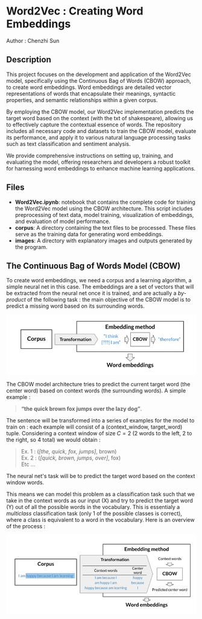 # Word2Vec : Creating Word Embeddings
Author : Chenzhi Sun

## Description

This project focuses on the development and application of the Word2Vec model, specifically using the Continuous Bag of Words (CBOW) approach, to create word embeddings. Word embeddings are detailed vector representations of words that encapsulate their meanings, syntactic properties, and semantic relationships within a given corpus.

By employing the CBOW model, our Word2Vec implementation predicts the target word based on the context (with the txt of shakespeare), allowing us to effectively capture the contextual essence of words. The repository includes all necessary code and datasets to train the CBOW model, evaluate its performance, and apply it to various natural language processing tasks such as text classification and sentiment analysis.

We provide comprehensive instructions on setting up, training, and evaluating the model, offering researchers and developers a robust toolkit for harnessing word embeddings to enhance machine learning applications.

## Files
* **Word2Vec.ipynb**: notebook that contains the complete code for training the Word2Vec model using the CBOW architecture. This script includes preprocessing of text data, model training, visualization of embeddings, and evaluation of model performance.
* **corpus**: A directory containing the text files to be processed. These files serve as the training data for generating word embeddings.
* **images**: A directory with explanatory images and outputs generated by the program.


## The Continuous Bag of Words Model (CBOW) 

To create word embeddings, we need a corpus and a learning algorithm, a simple neural net in this case.  The embeddings are a set of vectors that will be extracted from the neural net once it is trained, and are actually a *by-product* of the following task : the main objective of the CBOW model is to predict a missing word based on its surrounding words. 

<div style='text-align:center;'><img src='images/Embedding_method.png'/></div>

The CBOW model architecture tries to predict the current target word (the center word) based on context words (the surrounding words). A simple example :
> **“the quick brown fox jumps over the lazy dog”**.

The sentence will be transformed into a series of examples for the model to train on : each example will consist of a (context_window, target_word) tuple.  Considering a context window of size $C=2$ (2 words to the left, 2 to the right, so 4 total) we would obtain :
> Ex. 1 : (*[the, quick, fox, jumps]*, brown)  
> Ex. 2 : (*[quick, brown, jumps, over]*, fox)  
> Etc ...

The neural net's task will be to predict the target word based on the context window words.

This means we can model this problem as a classification task such that we take in the context words as our input (X) and try to predict the target word (Y) out of all the possible words in the vocabulary.  This is essentialy a *multiclass* classification task (only 1 of the possible classes is correct), where a class is equivalent to a word in the vocabulary.  Here is an overview of the process : 

<div style='text-align:center;'><img src="images/CBOW_overview.png"/></div>